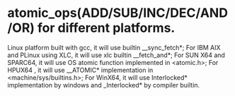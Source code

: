 # atomic_ops(ADD/SUB/INC/DEC/AND/OR) for different platforms.
Linux platform built with gcc, it will use builtin __sync_fetch*;
For IBM AIX and PLinux using XLC, it will use xlc builtin __fetch_and*;
For SUN X64 and SPARC64, it will use OS atomic function implemented in <atomic.h>; 
For HPUX64 , it will use __ATOMIC* implementation in  <machine/sys/builtins.h>;
For WinX64, it will use Interlocked* implementation by windows and _Interlocked* by compiler builtin.
